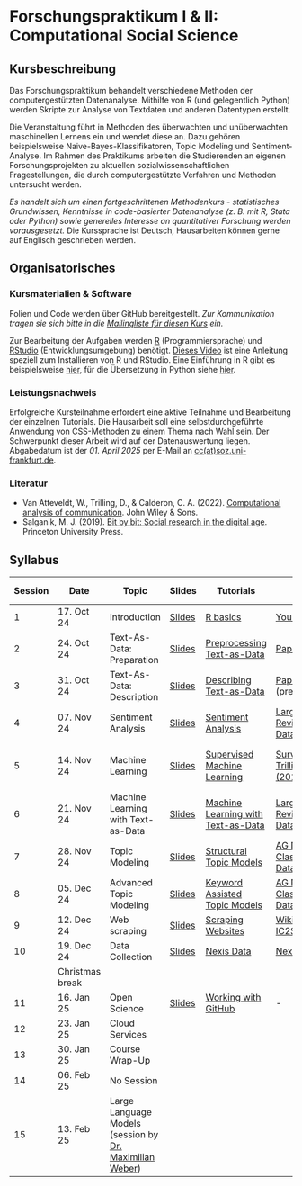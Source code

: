 # Forschungspraktikum I & II: Computational Social Science

## Kursbeschreibung

Das Forschungspraktikum behandelt verschiedene Methoden der computergestützten Datenanalyse. Mithilfe von R (und gelegentlich Python) werden Skripte zur Analyse von Textdaten und anderen Datentypen erstellt.

Die Veranstaltung führt in Methoden des überwachten und unüberwachten maschinellen Lernens ein und wendet diese an. Dazu gehören beispielsweise Naive-Bayes-Klassifikatoren, Topic Modeling und Sentiment-Analyse. Im Rahmen des Praktikums arbeiten die Studierenden an eigenen Forschungsprojekten zu aktuellen sozialwissenschaftlichen Fragestellungen, die durch computergestützte Verfahren und Methoden untersucht werden.

*Es handelt sich um einen fortgeschrittenen Methodenkurs - statistisches Grundwissen, Kenntnisse in code-basierter Datenanalyse (z. B. mit R, Stata oder Python) sowie generelles Interesse an quantitativer Forschung werden vorausgesetzt.* Die Kurssprache ist Deutsch, Hausarbeiten können gerne auf Englisch geschrieben werden.


## Organisatorisches

### Kursmaterialien & Software

Folien und Code werden über GitHub bereitgestellt. *Zur Kommunikation tragen sie sich bitte in die [Mailingliste für diesen Kurs](https://dlist.server.uni-frankfurt.de/mailman/listinfo/Czymara-fopra) ein.*

Zur Bearbeitung der Aufgaben werden [R](https://cloud.r-project.org/) (Programmiersprache) und [RStudio](https://www.rstudio.com/products/rstudio/download/) (Entwicklungsumgebung) benötigt. [Dieses Video](https://www.youtube.com/watch?v=lVKMsaWju8w) ist eine Anleitung speziell zum Installieren von R und RStudio. Eine Einführung in R gibt es beispielsweise [hier](https://colab.research.google.com/github/czymaraclass/intros/blob/main/Intro_to_R.ipynb), für die Übersetzung in Python siehe [hier](https://colab.research.google.com/github/czymaraclass/intros/blob/main/Intro_to_Python.ipynb).

### Leistungsnachweis

Erfolgreiche Kursteilnahme erfordert eine aktive Teilnahme und Bearbeitung der einzelnen Tutorials. Die Hausarbeit soll eine selbstdurchgeführte Anwendung von CSS-Methoden zu einem Thema nach Wahl sein. Der Schwerpunkt dieser Arbeit wird auf der Datenauswertung liegen. Abgabedatum ist der _01. April 2025_ per E-Mail an [cc(at)soz.uni-frankfurt.de](mailto:cc@soz.uni-frankfurt.de).

### Literatur

- Van Atteveldt, W., Trilling, D., & Calderon, C. A. (2022). [Computational analysis of communication](https://cssbook.net/). John Wiley & Sons.
- Salganik, M. J. (2019). [Bit by bit: Social research in the digital age](https://www.bitbybitbook.com/). Princeton University Press.

## Syllabus

| Session | Date       | Topic                                   | Slides | Tutorials               | Data        | Solutions | Software & Packages          | Further Reading                            |
|---------|------------|-----------------------------------------|--------|-------------------------|-------------|-----------|-----------------------|--------------------------------------------|
| 1       | 17. Oct 24 | Introduction                            | [Slides](https://czymaraclass.github.io/CSS_WS24/slides/FoPra_CSS_slides_01.html) | [R basics](https://htmlpreview.github.io/?https://github.com/czymaraclass/CSS_WS24/blob/main/tutorials/FoPra_CSS_tutorial_01.html) | [Your Survey](https://github.com/czymaraclass/CSS_WS24/tree/main/tutorials/data) | [Solution](https://htmlpreview.github.io/?https://github.com/czymaraclass/CSS_WS24/blob/main/tutorials/FoPra_CSS_tutorial_01_solution.html) | [R](https://cran.r-project.org/bin/windows/base/) & [RStudio](https://posit.co/download/rstudio-desktop/) | [Hofman et al. (2021)](https://www.nature.com/articles/s41586-021-03659-0) |
| 2       | 24. Oct 24 | Text-As-Data: Preparation               | [Slides](https://czymaraclass.github.io/CSS_WS24/slides/FoPra_CSS_slides_02.html) | [Preprocessing Text-as-Data](https://htmlpreview.github.io/?https://github.com/czymaraclass/CSS_WS24/blob/main/tutorials/FoPra_CSS_tutorial_02.html) | [Paper](https://czymara.com/files/Czymara_2024_Hostility%20on%20Twitter%20in%20the%20Aftermath%20of%20Terror%20Attacks.pdf) | [Solution](https://htmlpreview.github.io/?https://github.com/czymaraclass/CSS_WS24/blob/main/tutorials/FoPra_CSS_tutorial_02_solution.html) | [quanteda](https://quanteda.io) | [Denny & Spirling (2018)](https://www.cambridge.org/core/journals/political-analysis/article/text-preprocessing-for-unsupervised-learning-why-it-matters-when-it-misleads-and-what-to-do-about-it/AA7D4DE0AA6AB208502515AE3EC6989E) |
| 3       | 31. Oct 24 | Text-As-Data: Description               | [Slides](https://czymaraclass.github.io/CSS_WS24/slides/FoPra_CSS_slides_03.html) | [Describing Text-as-Data](https://htmlpreview.github.io/?https://github.com/czymaraclass/CSS_WS24/blob/main/tutorials/FoPra_CSS_tutorial_03.html) | [Paper](https://czymara.com/files/Czymara_2024_Hostility%20on%20Twitter%20in%20the%20Aftermath%20of%20Terror%20Attacks.pdf) (prepared) | [Solution](https://htmlpreview.github.io/?https://github.com/czymaraclass/CSS_WS24/blob/main/tutorials/FoPra_CSS_tutorial_03_solution.html) | [quanteda](https://quanteda.io) | [Van Atteveldt et al. (2022): Chapter 10](https://cssbook.net/content/chapter10.html) |
| 4       | 07. Nov 24 | Sentiment Analysis                      | [Slides](https://czymaraclass.github.io/CSS_WS24/slides/FoPra_CSS_slides_04.html) | [Sentiment Analysis](https://htmlpreview.github.io/?https://github.com/czymaraclass/CSS_WS24/blob/main/tutorials/FoPra_CSS_tutorial_04.html) | [Large Movie Review Dataset v1.0](https://ai.stanford.edu/~amaas/data/sentiment/) | [Solution](https://htmlpreview.github.io/?https://github.com/czymaraclass/CSS_WS24/blob/main/tutorials/FoPra_CSS_tutorial_04_solution.html) | [tidytext](https://juliasilge.github.io/tidytext/) | [van Atteveldt et al. (2021)](https://www.tandfonline.com/doi/full/10.1080/19312458.2020.1869198) |
| 5       | 14. Nov 24 | Machine Learning                        | [Slides](https://czymaraclass.github.io/CSS_WS24/slides/FoPra_CSS_slides_05.html) | [Supervised Machine Learning](https://htmlpreview.github.io/?https://github.com/czymaraclass/CSS_WS24/blob/main/tutorials/FoPra_CSS_tutorial_05.html) | [Survey from Trilling (2013)](https://dare.uva.nl/search?identifier=ad9187c3-28f9-41d5-b491-77ce6a3271ad) | [Solution](https://htmlpreview.github.io/?https://github.com/czymaraclass/CSS_WS24/blob/main/tutorials/FoPra_CSS_tutorial_05_solution.html) | [tidymodels](https://www.tidymodels.org/) | [Van Atteveldt et al. (forthcoming): Chapter 08](https://v2.cssbook.net/content/chapter08.html) |
| 6       | 21. Nov 24 | Machine Learning with Text-as-Data      | [Slides](https://czymaraclass.github.io/CSS_WS24/slides/FoPra_CSS_slides_06.html) | [Machine Learning with Text-as-Data](https://htmlpreview.github.io/?https://github.com/czymaraclass/CSS_WS24/blob/main/tutorials/FoPra_CSS_tutorial_06.html) | [Large Movie Review Dataset v1.0](https://ai.stanford.edu/~amaas/data/sentiment/) | [Solution](https://htmlpreview.github.io/?https://github.com/czymaraclass/CSS_WS24/blob/main/tutorials/FoPra_CSS_tutorial_06_solution.html) | [quanteda.textmodels](https://cran.r-project.org/web/packages/quanteda.textmodels/quanteda.textmodels.pdf) | [Van Atteveldt et al. (2022): Chapter 11](https://cssbook.net/content/chapter11.html) |
| 7       | 28. Nov 24 | Topic Modeling                          | [Slides](https://czymaraclass.github.io/CSS_WS24/slides/FoPra_CSS_slides_07.html) | [Structural Topic Models](https://htmlpreview.github.io/?https://github.com/czymaraclass/CSS_WS24/blob/main/tutorials/FoPra_CSS_tutorial_07.html) | [AG News Classification Dataset](https://www.kaggle.com/datasets/amananandrai/ag-news-classification-dataset) |  [Solution](https://htmlpreview.github.io/?https://github.com/czymaraclass/CSS_WS24/blob/main/tutorials/FoPra_CSS_tutorial_07_solution.html) | [stm](https://www.structuraltopicmodel.com/) | [Roberts et al. (2014)](https://onlinelibrary.wiley.com/doi/abs/10.1111/ajps.12103) |
| 8       | 05. Dec 24 | Advanced Topic Modeling                 | [Slides](https://czymaraclass.github.io/CSS_WS24/slides/FoPra_CSS_slides_08.html) | [Keyword Assisted Topic Models](https://htmlpreview.github.io/?https://github.com/czymaraclass/CSS_WS24/blob/main/tutorials/FoPra_CSS_tutorial_08.html) | [AG News Classification Dataset](https://www.kaggle.com/datasets/amananandrai/ag-news-classification-dataset) | [Solution](https://htmlpreview.github.io/?https://github.com/czymaraclass/CSS_WS24/blob/main/tutorials/FoPra_CSS_tutorial_08_solution.html) | [keyatm](https://keyatm.github.io/keyATM/index.html) | [Eshima et al. (2023)](https://onlinelibrary.wiley.com/doi/full/10.1111/ajps.12779)  |
| 9       | 12. Dec 24 | Web scraping                            | [Slides](https://czymaraclass.github.io/CSS_WS24/slides/FoPra_CSS_slides_09.html) | [Scraping Websites](https://htmlpreview.github.io/?https://github.com/czymaraclass/CSS_WS24/blob/main/tutorials/FoPra_CSS_tutorial_09.html) | [Wikipedia](https://en.wikipedia.org/wiki/Frankfurt) & [IC2S2](https://ic2s2-2023.org/program) | [Solution](https://htmlpreview.github.io/?https://github.com/czymaraclass/CSS_WS24/blob/main/tutorials/FoPra_CSS_tutorial_09_solution.html) | [rvest](https://rvest.tidyverse.org/) | [Freelon (2018)](https://www.tandfonline.com/doi/full/10.1080/10584609.2018.1477506) |
| 10      | 19. Dec 24 | Data Collection                         | [Slides](https://czymaraclass.github.io/CSS_WS24/slides/FoPra_CSS_slides_10.html) | [Nexis Data](https://htmlpreview.github.io/?https://github.com/czymaraclass/CSS_WS24/blob/main/tutorials/FoPra_CSS_tutorial_10.html) | [Nexis Uni](https://www.lexisnexis.com/en-us/professional/academic/nexis-uni.page) |  [Solution](https://htmlpreview.github.io/?https://github.com/czymaraclass/CSS_WS24/blob/main/tutorials/FoPra_CSS_tutorial_10_solution.html) | [LexisNexisTools](https://cran.r-project.org/web/packages/LexisNexisTools/LexisNexisTools.pdf) | [Schafraad et al. (2006)](https://www.degruyter.com/document/doi/10.1515/COMMUN.2006.029/html) |
|         | Christmas break                                      |        |                         |             |           |                      |                                           |
| 11      | 16. Jan 25 | Open Science                            | [Slides](https://czymaraclass.github.io/CSS_WS24/slides/FoPra_CSS_slides_11.html) | [Working with GitHub](https://htmlpreview.github.io/?https://github.com/czymaraclass/CSS_WS24/blob/main/tutorials/FoPra_CSS_tutorial_11.html) | - | - | [GitHub](https://github.com/join) | [Trisovic et al. (2022)](https://www.nature.com/articles/s41597-022-01143-6) |
| 12      | 23. Jan 25 | Cloud Services                          |        |                         |             |           |                      |                                           |
| 13      | 30. Jan 25 | Course Wrap-Up                          |        |                         |             |           |                      |                                           |
| 14      | 06. Feb 25 | No Session                              |        |                         |             |           |                      |                                           |
| 15      | 13. Feb 25 | Large Language Models (session by [Dr. Maximilian Weber](https://www.max-weber.info/)) | | |             |           |  [rollama](https://cran.r-project.org/web/packages/rollama/index.html) | [Gruber & Weber (2024)](https://arxiv.org/abs/2404.07654) |

